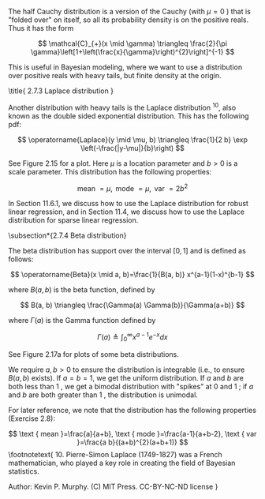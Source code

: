 The half Cauchy distribution is a version of the Cauchy (with $\mu=0$ ) that is "folded over" on itself, so all its probability density is on the positive reals. Thus it has the form

$$
\mathcal{C}_{+}(x \mid \gamma) \triangleq \frac{2}{\pi \gamma}\left[1+\left(\frac{x}{\gamma}\right)^{2}\right]^{-1}
$$

This is useful in Bayesian modeling, where we want to use a distribution over positive reals with heavy tails, but finite density at the origin.

\title{
2.7.3 Laplace distribution
}

Another distribution with heavy tails is the Laplace distribution ${ }^{10}$, also known as the double sided exponential distribution. This has the following pdf:

$$
\operatorname{Laplace}(y \mid \mu, b) \triangleq \frac{1}{2 b} \exp \left(-\frac{|y-\mu|}{b}\right)
$$

See Figure 2.15 for a plot. Here $\mu$ is a location parameter and $b>0$ is a scale parameter. This distribution has the following properties:

$$
\text { mean }=\mu, \text { mode }=\mu, \text { var }=2 b^{2}
$$

In Section 11.6.1, we discuss how to use the Laplace distribution for robust linear regression, and in Section 11.4, we discuss how to use the Laplace distribution for sparse linear regression.

\subsection*{2.7.4 Beta distribution}

The beta distribution has support over the interval $[0,1]$ and is defined as follows:

$$
\operatorname{Beta}(x \mid a, b)=\frac{1}{B(a, b)} x^{a-1}(1-x)^{b-1}
$$

where $B(a, b)$ is the beta function, defined by

$$
B(a, b) \triangleq \frac{\Gamma(a) \Gamma(b)}{\Gamma(a+b)}
$$

where $\Gamma(a)$ is the Gamma function defined by

$$
\Gamma(a) \triangleq \int_{0}^{\infty} x^{a-1} e^{-x} d x
$$

See Figure 2.17a for plots of some beta distributions.

We require $a, b>0$ to ensure the distribution is integrable (i.e., to ensure $B(a, b)$ exists). If $a=b=1$, we get the uniform distribution. If $a$ and $b$ are both less than 1 , we get a bimodal distribution with "spikes" at 0 and 1 ; if $a$ and $b$ are both greater than 1 , the distribution is unimodal.

For later reference, we note that the distribution has the following properties (Exercise 2.8):

$$
\text { mean }=\frac{a}{a+b}, \text { mode }=\frac{a-1}{a+b-2}, \text { var }=\frac{a b}{(a+b)^{2}(a+b+1)}
$$
\footnotetext{
10. Pierre-Simon Laplace (1749-1827) was a French mathematician, who played a key role in creating the field of Bayesian statistics.

Author: Kevin P. Murphy. (C) MIT Press. CC-BY-NC-ND license
}